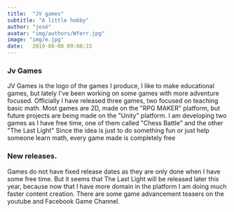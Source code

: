```yaml
---
title:  "JV games"
subtitle: "A little hobby"
author: "josé"
avatar: "img/authors/Wferr.jpg"
image: "img/e.jpg"
date:   2019-08-08 09:08:15
---
```


### Jv Games

  JV Games is the logo of the games I produce, I like to make educational games, but lately I've been working on some games with more adventure focused.
Officially I have released three games, two focused on teaching basic math.
Most games are 2D, made on the "RPG MAKER" platform, but future projects are being made on the "Unity" platform.
I am developing two games as I have free time, one of them called "Chess Battle" and the other "The Last Light"
Since the idea is just to do something fun or just help someone learn math, every game made is completely free

### New releases.

   Games do not have fixed release dates as they are only done when I have some free time.
But it seems that The Last Light will be released later this year, because now that I have more domain in the platform I am doing much faster content creation.
There are some game advancement teasers on the youtube and Facebook Game Channel.